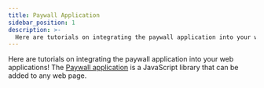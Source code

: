 ```yaml
---
title: Paywall Application
sidebar_position: 1
description: >-
  Here are tutorials on integrating the paywall application into your web applications!
---
```


Here are tutorials on integrating the paywall application into your web applications! The [Paywall application](../../../tools/paywall) is a JavaScript library that can be added to any web page.
